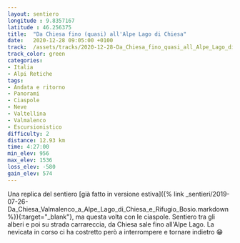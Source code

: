 ```yaml
---
layout: sentiero
longitude : 9.8357167
latitude : 46.256375
title:  "Da Chiesa fino (quasi) all'Alpe Lago di Chiesa"
date:   2020-12-28 09:05:00 +0100
track:  /assets/tracks/2020-12-28-Da_Chiesa_fino_quasi_all_Alpe_Lago_di_Chiesa.gpx
track_color: green
categories:
- Italia
- Alpi Retiche
tags:
- Andata e ritorno
- Panorami
- Ciaspole
- Neve
- Valtellina
- Valmalenco
- Escursionistico
difficulty: 2
distance: 12.93 km
time: 4:27:00
min_elev: 956
max_elev: 1536
loss_elev: -580
gain_elev: 574
---
```


Una replica del sentiero [già fatto in versione estiva]({% link _sentieri/2019-07-26-Da_Chiesa_Valmalenco_a_Alpe_Lago_di_Chiesa_e_Rifugio_Bosio.markdown %}){:target="_blank"}, ma questa volta con le ciaspole.
Sentiero tra gli alberi e poi su strada carrareccia, da Chiesa sale fino all'Alpe Lago.
La nevicata in corso ci ha costretto però a interrompere e tornare indietro :grin:
